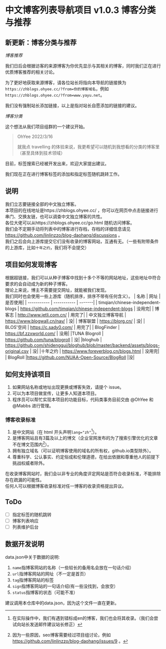 # 中文博客列表导航项目 v1.0.3 博客分类与推荐
## 新更新：博客分类与推荐
*博客推荐*

我们日后会根据访客的来源博客为你优先显示与其相关的博客，同时我们正在进行优质博客推荐的相关讨论。     

为了更好地获取来源博客，请各位站长将指向本导航的链接换为`https://zhblogs.ohyee.cc/?from=你的博客域名`，例如`https://zhblogs.ohyee.cc/?from=www.yayu.net`。 

我们没有强制站长添加链接，以上是指对站长自愿添加的链接的建议。       

*博客分类*

这个想法从我们项目组群的一个建议开始。

> OhYee 2022/3/16
> 
>就我点 travelling 的体验来说，我更希望可以随机到我想看的分类的博客里（甚至具体到技术领域）

目前，标签搜索已经被开发出来，欢迎大家提出建议。

我们现在正在进行博客标签的添加和指定标签随机跳转工作。
## 说明
我们立志要链接全部的中文独立博客。    
本项目的在线地址是https://zhblogs.ohyee.cc/ ，你可以在网页中点击链接进行串门、交换友链，也可以调查中文独立博客的共性。        
各位大佬可以从https://zhblogs.ohyee.cc/go.html 随机访问博客。        
我们会不定期手动将列表中的博客进行存档，存档的详细信息请见 https://github.com/linlinzzo/blog-daohang/discussions 。    
我们之后会向上游库提交它们没有收录的博客网站，互通有无。（一些有附带条件的上游库，比如`十年之约`，我们将不会提交）

## 项目如何发现博客
根据超链接，我们可以从种子博客中找到十多个不等的网站地址，这些地址中符合要求的会自动成为新的种子博客。     
理论上来说，博主不需要提交网址，就能被我们发现。  
我们同时也会使用一些上游库（随机排序，排序不带有任何含义）。
| 名称      | 网址 | 是否使用|
| ----------- | ----------- | -------|
| timqian/chinese-independent-blogs      | https://github.com/timqian/chinese-independent-blogs    | 没用完|
| 博客志   | http://www.jetli.com.cn/    | 用完了|
| 中文独立博客导航   | https://www.blogwall.cn/nav/    | 没|
| 博客联盟   | https://blorg.cn/    | 没|
| BLOS'空间   | https://c.sady0.com/   | 用完了|
| BlogFinder   | https://bf.zzxworld.com/  | 没用|
|TUNA Blogroll   | https://github.com/tuna/blogroll | 没|
|bloghub   | https://github.com/shidenggui/bloghub/blob/master/backend/assets/blogs-original.csv | 没|
|十年之约   | https://www.foreverblog.cn/blogs.html | 没用完|
|  BlogRoll  |https://github.com/NUAA-Open-Source/BlogRoll |没|

## 如何支持该项目
1. 如果网站名称或地址出现更换或博客失效，请提个 issue。        
2. 可以为本项目做宣传，让更多人知道本项目。         
3. 程序员可以帮忙实现本项目的功能目标，代码类事务目前交由 @OhYee 和 @Mabbs 进行管理。       
### 博客收录标准
1. 是中文网站（在 html 开头声明`lang="zh"`[^1]）。
2. 是博客网站且有3篇及以上的博文（企业官网发布的为了搜索引擎优化的文章不在博文范围内[^2]）。
3. 拥有独立域名（可以证明博客使用的域名的所有权，github.io类型除外）。
4. 尊重科学、公认事实、约定俗成和伦理道德，在给出依据和尊重他人的前提下挑战权威者除外。

在收录博客网站时，我们会以非专业的角度评定网站是否符合收录标准，不能排除存在疏漏的可能性。      
任何人可以根据博客收录标准对任一博客的收录资格提出异议。 

[^1]: 在实际操作中，我们有遇到错标成en的博客，我们也会将其收录。（我们会尝试向站长发送邮件建议站长修正） 
[^2]: 因为一些原因，seo博客需要经过项目组讨论，例如 https://github.com/linlinzzo/blog-daohang/issues/9 。  
## ToDo
- [ ] 指定标签的随机跳转
- [ ] 博客列表响应
- [ ] 列表维护后台

## 数据开发说明
data.json中关于数据的说明:

1. `name`指博客网站的名称（一些较长的备用名会放在一句话介绍）
2. `url`指博客网站的网址（不一定是首页）
3. `tag`指博客网站的标签
4. `sign`指博客网站的一句话介绍(有一些没找到，会放空）
5. `status`指博客的状态（可能不准）

建议调用本仓库中的data.json，因为这个文件一直在更新。
